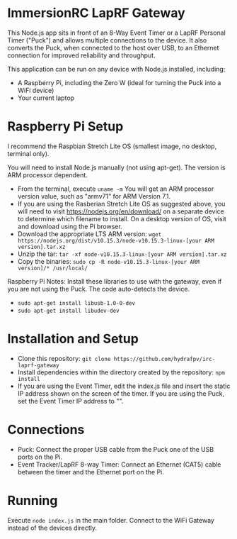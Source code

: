 # ImmersionRC LapRF Gateway

This Node.js app sits in front of an 8-Way Event Timer or a LapRF Personal Timer ("Puck") and allows multiple connections to the device. It also converts the Puck, when connected to the host over USB, to an Ethernet connection for improved reliability and throughput.

This application can be run on any device with Node.js installed, including:
- A Raspberry Pi, including the Zero W (ideal for turning the Puck into a WiFi device)
- Your current laptop

# Raspberry Pi Setup

I recommend the Raspbian Stretch Lite OS (smallest image, no desktop, terminal only).

You will need to install Node.js manually (not using apt-get). The version is ARM processor dependent.
- From the terminal, execute `uname -m` You will get an ARM processor version value, such as "armv71" for ARM Version 7.1.
- If you are using the Rasberian Stretch Lite OS as suggested above, you will need to visit https://nodejs.org/en/download/ on a separate device to determine which filename to install. On a desktop version of OS, visit and download using the Pi browser.
- Download the appropriate LTS ARM version: `wget https://nodejs.org/dist/v10.15.3/node-v10.15.3-linux-[your ARM version].tar.xz`
- Unzip the tar: `tar -xf node-v10.15.3-linux-[your ARM version].tar.xz`
- Copy the binaries: `sudo cp -R node-v10.15.3-linux-[your ARM version]/* /usr/local/`

Raspberry Pi Notes: 
  Install these libraries to use with the gateway, even if you are not using the Puck. 
  The code auto-detects the device.
- `sudo apt-get install libusb-1.0-0-dev`
- `sudo apt-get install libudev-dev`

# Installation and Setup

- Clone this repository: `git clone https://github.com/hydrafpv/irc-laprf-gateway`
- Install dependencies within the directory created by the repository: `npm install`
- If you are using the Event Timer, edit the index.js file and insert the static IP address shown on the screen of the timer. If you are using the Puck, set the Event Timer IP address to "".

# Connections

- Puck: Connect the proper USB cable from the Puck one of the USB ports on the Pi.
- Event Tracker/LapRF 8-way Timer: Connect an Ethernet (CAT5) cable between the timer and the Ethernet port on the Pi.

# Running

Execute `node index.js` in the main folder.
Connect to the WiFi Gateway instead of the devices directly.
